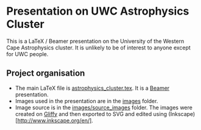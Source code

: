 Presentation on UWC Astrophysics Cluster
========================================

This is a LaTeX / Beamer presentation on the University of the Western Cape Astrophysics cluster. It is unlikely to be of interest to anyone except for UWC people.

Project organisation
--------------------

* The main LaTeX file is [astrophysics_cluster.tex](astrophysics_cluster.tex). It is a [Beamer](http://en.wikipedia.org/wiki/Beamer_(LaTeX)) presentation.
* Images used in the presentation are in the [images](images/) folder. 
* Image source is in the [images/source_images](images/source_images) folder. The images were created on [Gliffy](https://www.gliffy.com/) and then exported to SVG and edited using (Inkscape)[http://www.inkscape.org/en/].
